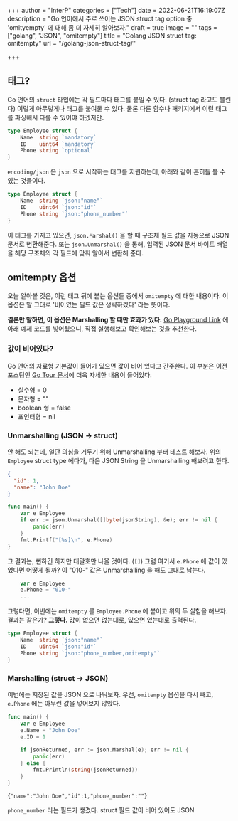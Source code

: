 +++
author = "InterP"
categories = ["Tech"]
date = 2022-06-21T16:19:07Z
description = "Go 언어에서 주로 쓰이는 JSON struct tag option 중 'omityempty' 에 대해 좀 더 자세히 알아보자."
draft = true
image = ""
tags = ["golang", "JSON", "omitempty"]
title = "Golang JSON struct tag: omitempty"
url = "/golang-json-struct-tag/"

+++
## 태그?

Go 언어의 `struct` 타입에는 각 필드마다 태그를 붙일 수 있다. (struct tag 라고도 불린다) 이렇게 아무렇게나 태그를 붙여둘 수 있다. 물론 다른 함수나 패키지에서 이런 태그를 파싱해서 다룰 수 있어야 하겠지만.
```go
type Employee struct {
	Name  string `mandatory`
    ID    uint64 `mandatory`
    Phone string `optional`
}
```
`encoding/json` 은 `json` 으로 시작하는 태그를 지원하는데, 아래와 같이 흔히들 볼 수 있는 것들이다.
```go
type Employee struct {
	Name  string `json:"name"`
    ID    uint64 `json:"id"`
    Phone string `json:"phone_number"`
}
```
이 태그를 가지고 있으면, `json.Marshal()` 을 할 때 구조체 필드 값을 자동으로 JSON 문서로 변환해준다. 또는 `json.Unmarshal()` 을 통해, 입력된 JSON 문서 바이트 배열을 해당 구조체의 각 필드에 맞춰 알아서 변환해 준다.

## omitempty 옵션
오늘 알아볼 것은, 이런 태그 뒤에 붙는 옵션들 중에서 `omitempty` 에 대한 내용이다. 이 옵션은 말 그대로 '비어있는 필드 값은 생략하겠다' 라는 뜻이다.

**결론만 말하면, 이 옵션은 Marshalling 할 때만 효과가 있다.** [Go Playground Link](https://go.dev/play/p/EhzLmox7CYN) 에 아래 예제 코드를 넣어뒀으니, 직접 실행해보고 확인해보는 것을 추천한다.

### 값이 비어있다?
Go 언어의 자료형 기본값이 들어가 있으면 값이 비어 있다고 간주한다. 이 부분은 이전 포스팅인 [Go Tour 문서](/tour-of-go-package-function-variable/)에 더욱 자세한 내용이 들어있다.
* 실수형 = 0
* 문자형 = ""
* boolean 형 = false
* 포인터형 = nil

### Unmarshalling (JSON -> struct)
안 해도 되는데, 일단 의심을 거두기 위해 Unmarshalling 부터 테스트 해보자.  위의 `Employee` struct type 에다가, 다음 JSON String 을 Unmarshalling 해보려고 한다.
```json
{
  "id": 1,
  "name": "John Doe"
}
```
```go
func main() {
	var e Employee
	if err := json.Unmarshal([]byte(jsonString), &e); err != nil {
		panic(err)
	}
	fmt.Printf("[%s]\n", e.Phone)
}
```
그 결과는, 뻔하긴 하지만 대괄호만 나올 것이다. (`[]`) 그럼 여기서 `e.Phone` 에 값이 있었다면 어떻게 될까? 이 "010-" 값은 Unmarshalling 을 해도 그대로 남는다. 
```go
	var e Employee
	e.Phone = "010-"
    ...
```
그렇다면, 이번에는 `omitempty` 를 `Employee.Phone` 에 붙이고 위의 두 실험을 해보자. 결과는 같은가? **그렇다.** 값이 없으면 없는대로, 있으면 있는대로 출력된다.
```go
type Employee struct {
	Name  string `json:"name"`
    ID    uint64 `json:"id"`
    Phone string `json:"phone_number,omitempty"`
}
```

### Marshalling (struct -> JSON)
이번에는 저장된 값을 JSON 으로 나눠보자. 우선, `omitempty` 옵션을 다시 빼고, `e.Phone` 에는 아무런 값을 넣어보지 않았다.
```go
func main() {
	var e Employee
    e.Name = "John Doe"
    e.ID = 1
    
	if jsonReturned, err := json.Marshal(e); err != nil {
		panic(err)
	} else {
		fmt.Println(string(jsonReturned))
	}
}
```
```
{"name":"John Doe","id":1,"phone_number":""}
```
`phone_number` 라는 필드가 생겼다. struct 필드 값이 비어 있어도 JSON